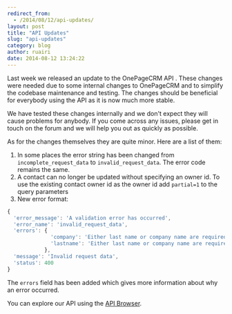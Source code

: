 ```yaml
---
redirect_from:
  - /2014/08/12/api-updates/
layout: post
title: "API Updates"
slug: "api-updates"
category: blog
author: ruairi
date: 2014-08-12 13:24:22
---
```


Last week we released an update to the OnePageCRM API .
These changes were needed due to some internal changes to OnePageCRM and to simplify the codebase maintenance and testing.
The changes should be beneficial for everybody using the API as it is now much more stable.

We have tested these changes internally and we don't expect they will cause problems for anybody.
If you come across any issues, please get in touch on the forum and we will help you out
as quickly as possible.

As for the changes themselves they are quite minor. Here are a list of them:

1. In some places the error string has been changed from `incomplete_request_data` to `invalid_request_data`. The error code remains the same.
2. A contact can no longer be updated without specifying an owner id. To use the existing contact owner id as the owner id add `partial=1` to the query parameters
3. New error format:

```javascript
{
  'error_message': 'A validation error has occurred',
  'error_name': 'invalid_request_data',
  'errors': {
              'company': 'Either last name or company name are required to create a Contact.',
              'lastname': 'Either last name or company name are required to create a Contact.'
            },
  'message': 'Invalid request data',
  'status': 400
}
````

The `errors` field has been added which gives more information about why an error occurred.

You can explore our API using the [API Browser][1].

[1]: http://developer.onepagecrm.com/api_browser
